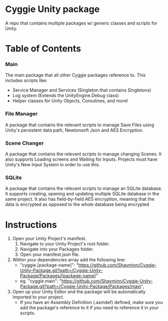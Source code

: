 # Cyggie Unity package
A repo that contains multiple packages w/ generic classes and scripts for Unity.

# Table of Contents
### Main
The main package that all other Cyggie packages reference to. 
This includes scripts like:
- Service Manager and Services (Singleton that contains Singletons)
- Log system (Extends the UnityEngine.Debug class)
- Helper classes for Unity Objects, Coroutines, and more!

### File Manager
A package that contains the relevant scripts to manage Save Files using Unity's persistent data path, Newtonsoft Json and AES Encryption.

### Scene Changer
A package that contains the relevant scripts to manage changing Scenes. It also supports Loading screens and Waiting for Inputs. Projects must have Unity's New Input System in order to use this.

### SQLite
A package that contains the relevant scripts to manage an SQLite database. It supports creating, opening and updating multiple SQLite database in the same project. It also has field-by-field AES encryption, meaning that the data is encrypted as opposed to the whole database being encrypted

# Instructions
1. Open your Unity Project's manifest.
	1. Navigate to your Unity Project's root folder.
	2. Navigate into your Packages folder.
	3. Open your manifest.json file.
2. Within your dependencies array add the following line:
    - "cyggie.[package-name]": "https://github.com/Shayminn/Cyggie-Unity-Package.git?path=/Cyggie-Unity-Package/Packages/[package-name]"
    - eg. "cyggie.main": "https://github.com/Shayminn/Cyggie-Unity-Package.git?path=/Cyggie-Unity-Package/Packages/main",
3. Open up your Unity Editor and the package will be automatically imported to your project.
    - If you have an Assembly Definition (.asmdef) defined, make sure you add the package's reference to it if you need to reference it in your scripts. 